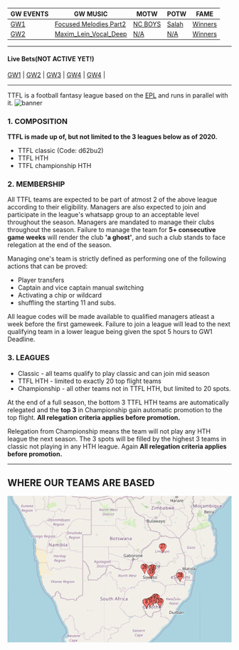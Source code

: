 GW EVENTS | GW MUSIC | MOTW| POTW | FAME |
--- | ---- | --- | --- | --- |
[GW1](events.md) | [Focused Melodies Part2](https://www.youtube.com/watch?v=OVk0eQ0mu-M) | [NC BOYS](https://fantasy.premierleague.com/entry/2258467/event/1) | [Salah](https://en.wikipedia.org/wiki/Mohamed_Salah) | [Winners](winners.md)|
[GW2](events.md) | [Maxim_Lein_Vocal_Deep](https://www.youtube.com/watch?v=uuGiZWl13Zk) | [N/A](https://google.com) | [N/A](https://en.wikipedia.org) | [Winners](winners.md)|
-----
#### Live Bets(NOT ACTIVE YET!)
[GW1](gw1.md) | [GW2](gw2.md) | [GW3](gw3.md) | [GW4](gw4.md) | [GW4](gw4.md) |

-----
TTFL is a football fantasy league based on the [EPL](https://www.premierleague.com/) and runs in parallel with it.
![banner](https://icdn.chelsea-news.co/wp-content/uploads/2020/04/skysports-premier-league-grades_4818987.jpg)

### 1. COMPOSITION

 __TTFL is made up of, but not limited to the 3 leagues below as of 2020.__
 
 * TTFL classic (Code: d62bu2)
 * TTFL HTH
 * TTFL championship HTH

### 2. MEMBERSHIP

All TTFL teams are expected to be part of atmost 2 of the above league according to their eligibility.
Managers are also expected to join and participate in the league's whatsapp group to an acceptable level throughout the season.
Managers are mandated to manage their clubs throughout the season. Failure to manage the team for __5+ consecutive game weeks__ will render the club __'a ghost'__, and such a club stands to face relegation at the end of the season.

Managing one's team is strictly defined as performing one of the following actions that can be proved:

* Player transfers
* Captain and vice captain manual switching
* Activating a chip or wildcard
* shuffling the starting 11 and subs.

All league codes will  be made available to qualified managers atleast a week before the first gameweek. Failure to join a league will lead to the next qualifying team in a lower league being given the spot 5 hours to GW1 Deadline.


### 3. LEAGUES

* Classic - all teams qualify to play classic and can join mid season
* TTFL HTH - limited to exactly 20 top flight teams
* Championship - all other teams not in TTFL HTH, but limited to 20 spots.

At the end of a full season, the bottom 3 TTFL HTH teams are automatically relegated and the __top 3__ in Championship gain automatic promotion to the top flight. __All relegation criteria applies before promotion.__

Relegation from Championship means the team will not play any HTH league the next season. The 3 spots will be filled by the highest 3 teams in classic not playing in any HTH league. Again __All relegation criteria applies before promotion.__

-----

## WHERE OUR TEAMS ARE BASED

![ttfl map](ttfl_map.png)

